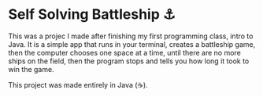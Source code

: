 # Self Solving Battleship :anchor:

This was a projec I made after finishing my first programming class, intro to Java. It is a simple app that runs in your terminal, creates a  battleship game, then the computer chooses one space at a time, until there are no more ships on the field, then the program stops and tells you how long it took to win the game.

This project was made entirely in Java (:coffee:).